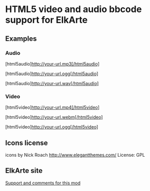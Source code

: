 # HTML5 video and audio bbcode support for ElkArte

## Examples

### Audio
[html5audio]http://your-url.mp3[/html5audio]

[html5audio]http://your-url.ogg[/html5audio]

[html5audio]http://your-url.wav[/html5audio]

### Video
[html5video]http://your-url.mp4[/html5video]

[html5video]http://your-url.webm[/html5video]

[html5video]http://your-url.ogg[/html5video]

## Icons license
icons by Nick Roach  http://www.elegantthemes.com/ License: GPL

## ElkArte site
[Support and comments for this mod](http://www.elkarte.net/community/index.php?topic=3976.0)
